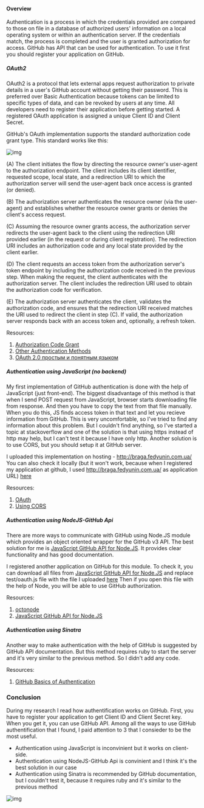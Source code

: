 #### Overview

Authentication is a process in which the credentials provided are compared to those on file in a database of authorized users' information on a local operating system or within an authentication server. If the credentials match, the process is completed and the user is granted authorization for access.
GitHub has API that can be used for authentication. To use it first you should register your application on GitHub.

##### OAuth2

OAuth2 is a protocol that lets external apps request authorization to private details in a user's GitHub account without getting their password. This is preferred over Basic Authentication because tokens can be limited to specific types of data, and can be revoked by users at any time. All developers need to register their application before getting started. A registered OAuth application is assigned a unique Client ID and Client Secret.

GitHub's OAuth implementation supports the standard authorization code grant type. This standard works like this:

![img](http://content.screencast.com/users/BragaDmitriy/folders/Jing/media/3f02bd35-1b40-4f19-a22a-d0fb92ab56b5/2016-05-16_1059.png 'Authorization Code Flow')

(A)  The client initiates the flow by directing the resource owner's
     user-agent to the authorization endpoint.  The client includes
     its client identifier, requested scope, local state, and a
     redirection URI to which the authorization server will send the
     user-agent back once access is granted (or denied).

(B)  The authorization server authenticates the resource owner (via
     the user-agent) and establishes whether the resource owner
     grants or denies the client's access request.

(C)  Assuming the resource owner grants access, the authorization
     server redirects the user-agent back to the client using the
     redirection URI provided earlier (in the request or during
     client registration).  The redirection URI includes an
     authorization code and any local state provided by the client
     earlier.

(D)  The client requests an access token from the authorization
     server's token endpoint by including the authorization code
     received in the previous step.  When making the request, the
     client authenticates with the authorization server.  The client
     includes the redirection URI used to obtain the authorization
     code for verification.

(E)  The authorization server authenticates the client, validates the
     authorization code, and ensures that the redirection URI
     received matches the URI used to redirect the client in
     step (C).  If valid, the authorization server responds back with
     an access token and, optionally, a refresh token.

Resources: 

1. [Authorization Code Grant](https://tools.ietf.org/html/rfc6749#section-4.1)
2. [Other Authentication Methods](https://developer.github.com/v3/auth/)
3. [OAuth 2.0 простым и понятным языком](https://habrahabr.ru/company/mailru/blog/115163/)




##### Authentication using JavaScript (no backend)

My first implementation of GitHub authentication is done with the help of JavaScript (just front-end).
The biggest disadvantage of this method is that when I send POST request from JavaScript, browser starts downloading file from response. And then you have to copy the text from that file manually. 
When you do this, JS finds access token in that text and let you recieve information from GitHub.
This is very uncomfortable, so I've tried to find any information about this problem. But I couldn't find anything, so I've started a topic at stackoverflow and one of the solution is that using https instead of http may help, but I can't test it because I have only http.
Another solution is to use CORS, but you should setup it at GitHub server.

I uploaded this implementation on hosting - http://braga.fedyunin.com.ua/
You can also check it locally (but it won't work, because when I registered my application at github, I used http://braga.fedyunin.com.ua/ as application URL) [here](Authorization-with-JS/index.html)

Resources: 

1. [OAuth](https://developer.github.com/v3/oauth/)
2. [Using CORS](http://www.html5rocks.com/en/tutorials/cors/)




##### Authentication using NodeJS-GitHub Api

There are more ways to communicate with GitHub using Node.JS module which provides an object oriented wrapper for the GitHub v3 API.
The best solution for me is [JavaScript GitHub API for Node.JS](https://github.com/mikedeboer/node-github). It provides clear functionality and has good documentation.

I registered another application on GitHub for this module. To check it, you can download all files from [JavaScript GitHub API for Node.JS](https://github.com/mikedeboer/node-github) and replace test/oauth.js file with the file I uploaded [here](/github-nodejs/test/oauth.js)
Then if you open this file with the help of Node, you will be able to use GitHub authorization.

Resources:

1. [octonode](https://github.com/pksunkara/octonode)
2. [JavaScript GitHub API for Node.JS](https://github.com/mikedeboer/node-github)




##### Authentication using Sinatra

Another way to make authentication with the help of GitHub is suggested by GitHub API documentation. But this method requires ruby to start the server and it's very similar to the previous method. 
So I didn't add any code.

Resources:

1. [GitHub Basics of Authentication](https://developer.github.com/guides/basics-of-authentication/)


### Conclusion

During my research I read how authentification works on GitHub. 
First, you have to register your application to get Client ID and Client Secret key. When you get it, you can use GitHub API.
Among all the ways to use GitHub authentification that I found, I paid attention to 3 that I consieder to be the most useful.

* Authentication using JavaScript is inconvinient but it works on client-side.
* Authentication using NodeJS-GitHub Api is convinient and I think it's the best solution in our case
* Authentication using Sinatra is recommended by GitHub documentation, but I couldn't test it, because it requires ruby and it's similar to the previous method

![img](http://ivyr.github.io/img/logos/github.png 'logo')